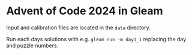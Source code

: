 # Advent of Code 2024 in Gleam

Input and calibration files are located in the `data` directory.

Run each days solutions with e.g. `gleam run -m day1_1` 
replacing the day and puzzle numbers.
